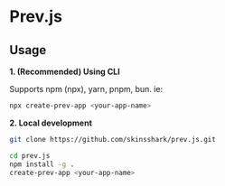 # Prev.js

## Usage

**1. (Recommended) Using CLI**

Supports npm (npx), yarn, pnpm, bun. ie:

```bash
npx create-prev-app <your-app-name>
```

**2. Local development**

```bash
git clone https://github.com/skinsshark/prev.js.git

cd prev.js
npm install -g .
create-prev-app <your-app-name>
```
